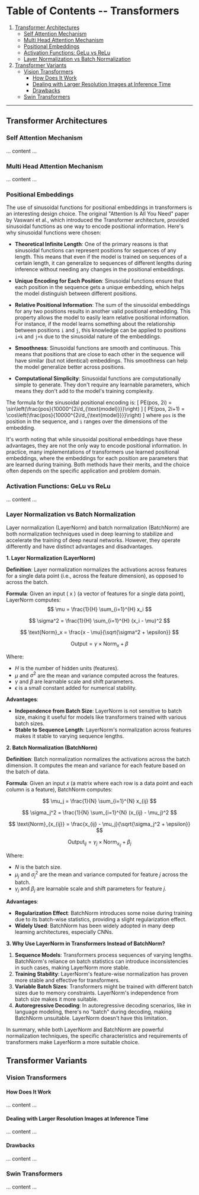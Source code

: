 # Table of Contents -- Transformers
1. [Transformer Architectures](#transformer-architectures)
   - [Self Attention Mechanism](#self-attention-mechanism)
   - [Multi Head Attention Mechanism](#multi-head-attention-mechanism)
   - [Positional Embeddings](#positional-embeddings)
   - [Activation Functions: GeLu vs ReLu](#activation-functions-gelu-vs-relu)
   - [Layer Normalization vs Batch Normalization](#layer-normalization-vs-batch-normalization)
2. [Transformer Variants](#transformer-variants)
   - [Vision Transformers](#vision-transformers)
     - [How Does It Work](#how-does-it-work)
     - [Dealing with Larger Resolution Images at Inference Time](#dealing-with-larger-resolution-images-at-inference-time)
     - [Drawbacks](#drawbacks)
   - [Swin Transformers](#swin-transformers)

---

## Transformer Architectures <a name="transformer-architectures"></a>
### Self Attention Mechanism <a name="self-attention-mechanism"></a>
... content ...

### Multi Head Attention Mechanism <a name="multi-head-attention-mechanism"></a>
... content ...

### Positional Embeddings <a name="positional-embeddings"></a>

The use of sinusoidal functions for positional embeddings in transformers is an interesting design choice. The original "Attention Is All You Need" paper by Vaswani et al., which introduced the Transformer architecture, provided sinusoidal functions as one way to encode positional information. Here's why sinusoidal functions were chosen:

- **Theoretical Infinite Length**: One of the primary reasons is that sinusoidal functions can represent positions for sequences of any length. This means that even if the model is trained on sequences of a certain length, it can generalize to sequences of different lengths during inference without needing any changes in the positional embeddings.

- **Unique Encoding for Each Position**: Sinusoidal functions ensure that each position in the sequence gets a unique embedding, which helps the model distinguish between different positions.

- **Relative Positional Information**: The sum of the sinusoidal embeddings for any two positions results in another valid positional embedding. This property allows the model to easily learn relative positional information. For instance, if the model learns something about the relationship between positions `i` and `j`, this knowledge can be applied to positions `i+k` and `j+k` due to the sinusoidal nature of the embeddings.

- **Smoothness**: Sinusoidal functions are smooth and continuous. This means that positions that are close to each other in the sequence will have similar (but not identical) embeddings. This smoothness can help the model generalize better across positions.

- **Computational Simplicity**: Sinusoidal functions are computationally simple to generate. They don't require any learnable parameters, which means they don't add to the model's training complexity.

The formula for the sinusoidal positional encoding is:
\[ PE(pos, 2i) = \sin\left(\frac{pos}{10000^{2i/d_{\text{model}}}}\right) \]
\[ PE(pos, 2i+1) = \cos\left(\frac{pos}{10000^{2i/d_{\text{model}}}}\right) \]
where `pos` is the position in the sequence, and `i` ranges over the dimensions of the embedding.

It's worth noting that while sinusoidal positional embeddings have these advantages, they are not the only way to encode positional information. In practice, many implementations of transformers use learned positional embeddings, where the embeddings for each position are parameters that are learned during training. Both methods have their merits, and the choice often depends on the specific application and problem domain.


### Activation Functions: GeLu vs ReLu <a name="activation-functions-gelu-vs-relu"></a>
... content ...

### Layer Normalization vs Batch Normalization <a name="layer-normalization-vs-batch-normalization"></a>

Layer normalization (LayerNorm) and batch normalization (BatchNorm) are both normalization techniques used in deep learning to stabilize and accelerate the training of deep neural networks. However, they operate differently and have distinct advantages and disadvantages.

**1. Layer Normalization (LayerNorm)**

**Definition**: Layer normalization normalizes the activations across features for a single data point (i.e., across the feature dimension), as opposed to across the batch.

**Formula**:
Given an input \( x \) (a vector of features for a single data point), LayerNorm computes:
$$
\mu = \frac{1}{H} \sum_{i=1}^{H} x_i
$$

$$
\sigma^2 = \frac{1}{H} \sum_{i=1}^{H} (x_i - \mu)^2
$$

$$
\text{Norm}_x = \frac{x - \mu}{\sqrt{\sigma^2 + \epsilon}}
$$

$$
\text{Output} = \gamma \times \text{Norm}_x + \beta
$$

Where:
- $H$ is the number of hidden units (features).
- $\mu$ and $\sigma^2$ are the mean and variance computed across the features.
- $\gamma$ and $\beta$ are learnable scale and shift parameters.
- $\epsilon$ is a small constant added for numerical stability.

**Advantages**:
- **Independence from Batch Size**: LayerNorm is not sensitive to batch size, making it useful for models like transformers trained with various batch sizes.
- **Stable to Sequence Length**: LayerNorm's normalization across features makes it stable to varying sequence lengths.

**2. Batch Normalization (BatchNorm)**

**Definition**: Batch normalization normalizes the activations across the batch dimension. It computes the mean and variance for each feature based on the batch of data.

**Formula**:
Given an input $x$ (a matrix where each row is a data point and each column is a feature), BatchNorm computes:

$$
\mu_j = \frac{1}{N} \sum_{i=1}^{N} x_{ij}
$$

$$
\sigma_j^2 = \frac{1}{N} \sum_{i=1}^{N} (x_{ij} - \mu_j)^2
$$

$$
\text{Norm}_{x_{ij}} = \frac{x_{ij} - \mu_j}{\sqrt{\sigma_j^2 + \epsilon}}
$$

$$
\text{Output}_{ij} = \gamma_j \times \text{Norm}_{x_{ij}} + \beta_j
$$

Where:
- $N$ is the batch size.
- $\mu_j$ and $\sigma_j^2$ are the mean and variance computed for feature $j$ across the batch.
- $\gamma_j$ and $\beta_j$ are learnable scale and shift parameters for feature $j$.

**Advantages**:
- **Regularization Effect**: BatchNorm introduces some noise during training due to its batch-wise statistics, providing a slight regularization effect.
- **Widely Used**: BatchNorm has been widely adopted in many deep learning architectures, especially CNNs.

**3. Why Use LayerNorm in Transformers Instead of BatchNorm?** 

1. **Sequence Models**: Transformers process sequences of varying lengths. BatchNorm's reliance on batch statistics can introduce inconsistencies in such cases, making LayerNorm more stable.
2. **Training Stability**: LayerNorm's feature-wise normalization has proven more stable and effective for transformers.
3. **Variable Batch Sizes**: Transformers might be trained with different batch sizes due to memory constraints. LayerNorm's independence from batch size makes it more suitable.
4. **Autoregressive Decoding**: In autoregressive decoding scenarios, like in language modeling, there's no "batch" during decoding, making BatchNorm unsuitable. LayerNorm doesn't have this limitation.

In summary, while both LayerNorm and BatchNorm are powerful normalization techniques, the specific characteristics and requirements of transformers make LayerNorm a more suitable choice.


## Transformer Variants <a name="transformer-variants"></a>
### Vision Transformers <a name="vision-transformers"></a>
#### How Does It Work <a name="how-does-it-work"></a>
... content ...

#### Dealing with Larger Resolution Images at Inference Time <a name="dealing-with-larger-resolution-images-at-inference-time"></a>
... content ...

#### Drawbacks <a name="drawbacks"></a>
... content ...

### Swin Transformers <a name="swin-transformers"></a>
... content ...

